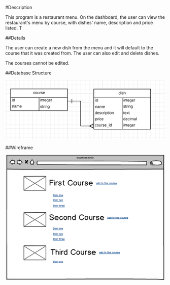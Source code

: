 #Description

This program is a restaurant menu. On the dashboard, the user can view the restaurant's menu by course, with dishes' name, description and price listed. T

##Details

The user can create a new dish from the menu and it will default to the course that it was created from. The user can also edit and delete dishes.

The courses cannot be edited.

##Database Structure

![alt tag](https://github.com/Ru-T/restaurant_menu/blob/master/app/assets/images/database_table.png)

##Wireframe

![alt tag](https://github.com/Ru-T/restaurant_menu/blob/master/app/assets/images/wireframe.png)
